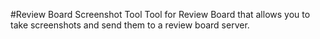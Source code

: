#Review Board Screenshot Tool
Tool for Review Board that allows you to take screenshots and send them to a review board server.